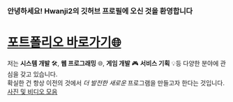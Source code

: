 ### 안녕하세요! Hwanji2의 깃허브 프로필에 오신 것을 환영합니다

# [포트폴리오 바로가기🌐](https://hwanji2.github.io/site/)

저는 **시스템 개발** 🛠️, **웹 프로그래밍** 🌐, **게임 개발** 🎮
**서비스 기획** 💡등 다양한 분야에 관심을 갖고 있습니다.<br>확실한 건
항상 이전의 것에서 *더 발전한 새로운* 프로그램을 만들고자 한다는 것입니다.
[사진 및 비디오 모음](https://eminent-carrot-e9d.notion.site/17a51bc8e7df8024af80e7d1891518dd?pvs=4)

